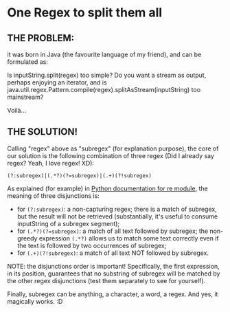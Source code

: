 # One Regex to split them all #

## THE PROBLEM: ##

it was born in Java (the favourite language of my friend), and can be formulated as:

Is inputString.split(regex) too simple? Do you want a stream as output, perhaps enjoying an iterator, and is java.util.regex.Pattern.compile(regex).splitAsStream(inputString) too mainstream?

Voilà...

## THE SOLUTION! ##

Calling "regex" above as "subregex" (for explanation  purpose), the core of our solution is the following combination of three regex (Did I already say regex? Yeah, I love regex! XD):

`(?:subregex)|(.*?)(?=subregex)|(.+)(?!subregex)`

As explained (for example) in [Python documentation for re module][1], the meaning of three disjunctions is:

* for `(?:subregex)`: a non-capturing regex; there is a match of subregex, but the result will not be retrieved (substantially, it's useful to consume inputString of a subregex segment);
* for `(.*?)(?=subregex)`: a match of all text followed by subregex; the non-greedy expression `(.*?)` allows us to match some text correctly even if the text is followed by two occurrences of subregex;
* for `(.+)(?!subregex)`: a match of all text NOT followed by subregex.

NOTE: the disjunctions order is important! Specifically, the first expression, in its position, guarantees that no substring of subregex will be matched by the other regex disjunctions (test them separately to see for yourself).

Finally, subregex can be anything, a character, a word, a regex. And yes, it magically works. :D

[1]: https://docs.python.org/2/library/re.html